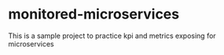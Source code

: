 # monitored-microservices
This is a sample project to practice kpi and metrics exposing for microservices
